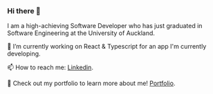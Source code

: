 ### Hi there 👋  
I am a high-achieving Software Developer who has just graduated in Software Engineering at the University of Auckland.  

🔭 I’m currently working on React & Typescript for an app I'm currently developing.

📫 How to reach me: [Linkedin](https://www.linkedin.com/in/brendan-zhou/).

🌱 Check out my portfolio to learn more about me! [Portfolio](https://bzhou.netlify.app/).
<!--
**Brendan-Z/Brendan-Z** is a ✨ _special_ ✨ repository because its `README.md` (this file) appears on your GitHub profile.

Here are some ideas to get you started:

- 🔭 I’m currently working on ...
- 🌱 I’m currently learning ...
- 👯 I’m looking to collaborate on ...
- 🤔 I’m looking for help with ...
- 💬 Ask me about ...
- 📫 How to reach me: ...
- 😄 Pronouns: ...
- ⚡ Fun fact: ...
-->
